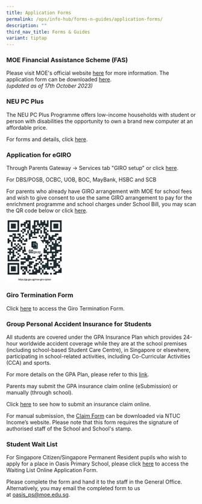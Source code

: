 ```yaml
---
title: Application Forms
permalink: /ops/info-hub/forms-n-guides/application-forms/
description: ""
third_nav_title: Forms & Guides
variant: tiptap
---
```

<h3>MOE Financial Assistance Scheme (FAS)</h3>
<p>Please visit MOE's official website <a href="https://www.moe.gov.sg/financial-matters/financial-assistance" rel="noopener noreferrer nofollow" target="_blank">here</a> for
more information. The application form can be downloaded <a href="/files/2024%20moe%20fas%20application%20form.pdf" rel="noopener noreferrer nofollow" target="_blank">here</a>.
<br><em>(updated as of 17th October 2023)</em>
</p>
<h3>NEU PC Plus</h3>
<p>The NEU PC Plus Programme offers low-income households with student or
person with disabilities the opportunity to own a brand new computer at
an affordable price.</p>
<p>For forms and details, click <a href="https://www.digitalaccess.gov.sg" rel="noopener noreferrer nofollow" target="_blank">here</a>.</p>
<h3>Application for eGIRO</h3>
<p>Through Parents Gateway -&gt; Services tab "GIRO setup" or click <a href="https://www.moe.gov.sg/financial-matters/fees/egiro" rel="noopener noreferrer nofollow" target="_blank">here</a>.</p>
<p>For DBS/POSB, OCBC, UOB, BOC, MayBank, HSBC and SCB</p>
<p>For parents who already have GIRO arrangement with MOE for school fees
and wish to give consent to use the same GIRO arrangement to pay for the
enrichment programme and school charges under School Bill, you may scan
the QR code below or click <a href="https://go.gov.sg/moe-giro-option" rel="noopener noreferrer nofollow" target="_blank">here</a>.</p>
<div class="isomer-image-wrapper">
<img style="width:30%" height="auto" width="100%" src="/images/moe_giro_option.jpg">
</div>
<h3>Giro Termination Form</h3>
<p>Click&nbsp;<a href="/files/4%20GIRO_Termination_Form.pdf" rel="noopener noreferrer nofollow" target="_blank">here</a>&nbsp;to
access the Giro Termination Form.</p>
<h3>Group Personal Accident Insurance for Students</h3>
<p>All students are covered under the GPA Insurance Plan which provides 24-hour
worldwide accident coverage while they are at the school premises (including
school-based Student Care Centre), in Singapore or elsewhere, participating
in school-related activities, including Co-Curricular Activities (CCA)
and sports.</p>
<p>For more details on the GPA Plan, please refer to this&nbsp;<a href="/files/5A%20GPA%20Plan%20Product%20Fact%20Sheet%20Dec2018.pdf" rel="noopener noreferrer nofollow" target="_blank">link</a>.</p>
<p>Parents may submit the GPA insurance claim online (eSubmission) or manually
(through school).</p>
<p>Click&nbsp;<a href="https://www.income.com.sg/claims/group-insurance/group-personal-accident-for-students-claim" rel="noopener noreferrer nofollow" target="_blank">here</a>&nbsp;to
see how to submit an insurance claim online.</p>
<p>For manual submission, the&nbsp;<a href="/files/5B%20Claim%20form%20for%20Group%20Personal%20Accident%20GPA%20Insurance%20Plan%20for%20Students_Jan%202019%201.pdf" rel="noopener noreferrer nofollow" target="_blank">Claim Form</a>&nbsp;can
be downloaded via NTUC Income’s website. Please note that this form requires
the signature of authorised staff of the School and School's stamp.</p>
<h3>Student Wait List</h3>
<p>For Singapore Citizen/Singapore Permanent Resident pupils who wish to
apply for a place in Oasis Primary School, please click <a href="/files/Student_Wait_List_Form.pdf" rel="noopener noreferrer nofollow" target="_blank">here</a> to
access the Waiting List Online Application Form.</p>
<p>Please complete the form and hand it to the staff in the General Office.
Alternatively, you may email the completed form to us at&nbsp;<a href="mailto:oasis_ps@moe.edu.sg" rel="noopener noreferrer nofollow" target="_blank">oasis_ps@moe.edu.sg</a>.</p>
